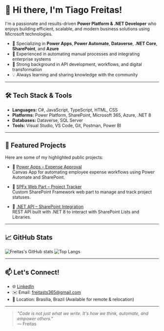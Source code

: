 # 👋 Hi there, I'm Tiago Freitas!

I'm a passionate and results-driven **Power Platform & .NET Developer** who enjoys building efficient, scalable, and modern business solutions using Microsoft technologies.

- 🎯  Specializing in **Power Apps**, **Power Automate**, **Dataverse**, **.NET Core**, **SharePoint**, and **Azure**
- 🤝  Experienced in automating manual processes and integrating enterprise systems
- 🧰  Strong background in API development, workflows, and digital transformation
- 💡  Always learning and sharing knowledge with the community

---

## 🛠️ Tech Stack & Tools

- **Languages:** C#, JavaScript, TypeScript, HTML, CSS
- **Platforms:** Power Platform, SharePoint, Microsoft 365, Azure, .NET 8
- **Databases:** Dataverse, SQL Server
- **Tools:** Visual Studio, VS Code, Git, Postman, Power BI

---

## 🚀 Featured Projects

Here are some of my highlighted public projects:

- 🔗 [Power Apps – Expense Approval](https://github.com/freitasts/expense-approval)  
  Canvas App for automating employee expense workflows using Power Automate and SharePoint.

- 🔗 [SPFx Web Part – Project Tracker](https://github.com/freitasts/spfx-project-tracker)  
  Custom SharePoint Framework web part to manage and track project statuses.

- 🔗 [.NET API – SharePoint Integration](https://github.com/freitasts/dotnet-sharepoint-api)  
  REST API built with .NET 8 to interact with SharePoint Lists and Libraries.

---

## 📈 GitHub Stats

![Freitas's GitHub stats](https://github-readme-stats.vercel.app/api?username=freitasts&show_icons=true&theme=default)
![Top Langs](https://github-readme-stats.vercel.app/api/top-langs/?username=freitasts&layout=compact)

---

## 📫 Let's Connect!

- 🌐 [LinkedIn](https://www.linkedin.com/in/tiagosfreitas)  
- ✉️ Email: freitasts365@gmail.com  
- 🧭 Location: Brasília, Brazil (Available for remote & relocation)

---

> _"Code is not just what we write. It's how we think, automate, and empower others."_  
> — Freitas
